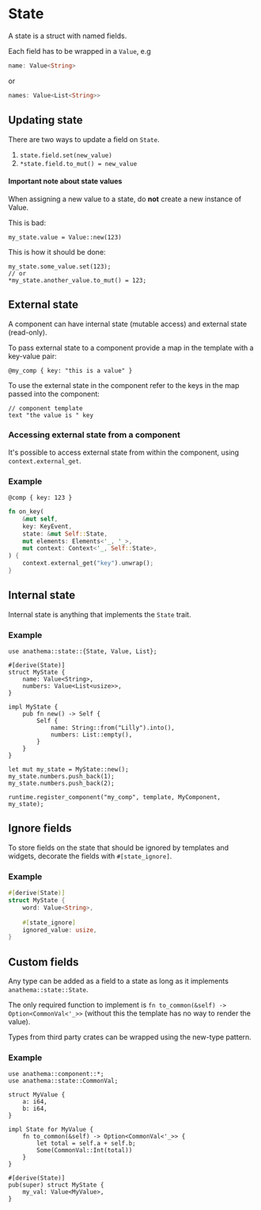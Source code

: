 # State

A state is a struct with named fields. 

Each field has to be wrapped in a `Value`, e.g 
```rust
name: Value<String>
``` 
or 
```rust
names: Value<List<String>>
```

## Updating state

There are two ways to update a field on `State`.

1. `state.field.set(new_value)`
2. `*state.field.to_mut() = new_value`
 
<div class="warning">
<h4>Important note about state values</h4>

When assigning a new value to a state, do <strong>not</strong> create a new instance of
Value<T>.

This is bad:

    my_state.value = Value::new(123)

This is how it should be done:

    my_state.some_value.set(123);
    // or
    *my_state.another_value.to_mut() = 123;

</div>

## External state

A component can have internal state (mutable access) and external state
(read-only).

To pass external state to a component provide a map in the template
with a key-value pair:

```
@my_comp { key: "this is a value" }
```

To use the external state in the component refer to the keys in the map passed into the
component:
```
// component template
text "the value is " key
```

### Accessing external state from a component

It's possible to access external state from within the component, using
`context.external_get`.

### Example

```
@comp { key: 123 }
```

```rust
fn on_key(
    &mut self,
    key: KeyEvent,
    state: &mut Self::State,
    mut elements: Elements<'_, '_>,
    mut context: Context<'_, Self::State>,
) { 
    context.external_get("key").unwrap();
}
```

## Internal state

Internal state is anything that implements the `State` trait.

### Example 

```rust,ignore
use anathema::state::{State, Value, List};

#[derive(State)]
struct MyState {
    name: Value<String>,
    numbers: Value<List<usize>>,
}

impl MyState {
    pub fn new() -> Self {
        Self {
            name: String::from("Lilly").into(),
            numbers: List::empty(),
        }
    }
}

let mut my_state = MyState::new();
my_state.numbers.push_back(1);
my_state.numbers.push_back(2);

runtime.register_component("my_comp", template, MyComponent, my_state);
```

## Ignore fields

To store fields on the state that should be ignored by templates and widgets,
decorate the fields with `#[state_ignore]`.

### Example

```rust
#[derive(State)]
struct MyState {
    word: Value<String>,
    
    #[state_ignore]
    ignored_value: usize,
}
```

## Custom fields

Any type can be added as a field to a state as long as it implements `anathema::state::State`.

The only required function to implement is `fn to_common(&self) -> Option<CommonVal<'_>>` 
(without this the template has no way to render the value).

Types from third party crates can be wrapped using the new-type pattern.

### Example

```rust,ignore
use anathema::component::*;
use anathema::state::CommonVal;

struct MyValue {
    a: i64,
    b: i64,
}

impl State for MyValue {
    fn to_common(&self) -> Option<CommonVal<'_>> {
        let total = self.a + self.b;
        Some(CommonVal::Int(total))
    }
}

#[derive(State)]
pub(super) struct MyState {
    my_val: Value<MyValue>,
}
```
